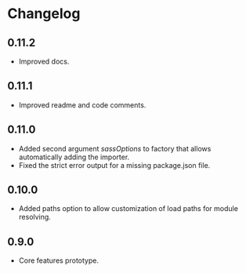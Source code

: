 # Changelog

## 0.11.2
 - Improved docs.

## 0.11.1
 - Improved readme and code comments.

## 0.11.0
 - Added second argument *sassOptions* to factory that allows automatically adding the importer.
 - Fixed the strict error output for a missing package.json file.

## 0.10.0
 - Added paths option to allow customization of load paths for module resolving.

## 0.9.0
 - Core features prototype.
